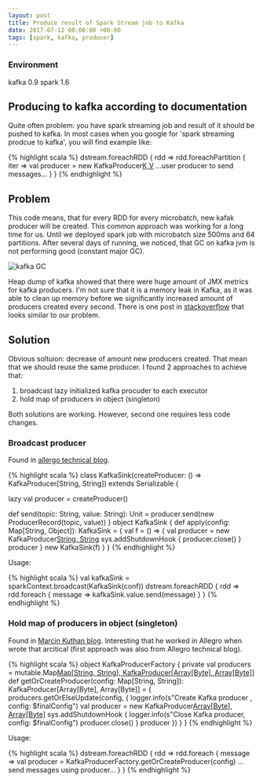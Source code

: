 ```yaml
---
layout: post
title: Produce result of Spark Stream job to Kafka
date: 2017-07-12 00:00:00 +00:00
tags: [spark, kafka, producer]
---
```

### Environment
kafka 0.9
spark 1.6

## Producing to kafka according to documentation
Quite often problem: you have spark streaming job and result of it should be pushed to kafka. In most cases when you google for 'spark streaming prodcue to kafka', you will find example like:

{% highlight scala %}
dstream.foreachRDD { rdd =>
      rdd.foreachPartition { iter =>
        val producer = new KafkaProducer[K,V](updateClientId(kafkaProducerConfig))
        ...user producer to send messages...
      }
}
{% endhighlight %}

## Problem

This code means, that for every RDD for every microbatch, new kafak producer will be created. This common approach was working for a long time for us. Until we deployed spark job with microbatch size 500ms and 64 partitions. After several days of running, we noticed, that GC on kafka jvm is not performing good (constant major GC). 

![kafka GC]({{site.baseurl}}/resources/2017-07-12_01.jpg)

Heap dump of kafka showed that there were huge amount of JMX metrics for kafka producers. I'm not sure that it is a memory leak in Kafka, as it was able to clean up memory before we significantly increased amount of producers created every second. 
There is one post in [stackoverflow](https://stackoverflow.com/questions/44184795/kafka-broker-memory-leak-triggered-by-many-consumers) that looks similar to our problem.

## Solution
Obvious soltuion: decrease of amount new producers created. That mean that we should reuse the same producer. I found 2 approaches to achieve that:
1. broadcast lazy initialized kafka procuder to each executor
2. hold map of producers in object (singleton)

Both solutions are working. However, second one requires less code changes.

### Broadcast producer

Found in [allergo technical blog](http://allegro.tech/2015/08/spark-kafka-integration.html).

{% highlight scala %}
class KafkaSink(createProducer: () => KafkaProducer[String, String]) extends Serializable {

  lazy val producer = createProducer()

  def send(topic: String, value: String): Unit = producer.send(new ProducerRecord(topic, value))
}
object KafkaSink {
  def apply(config: Map[String, Object]): KafkaSink = {
    val f = () => {
      val producer = new KafkaProducer[String, String](config)
      sys.addShutdownHook {
        producer.close()
      }
      producer
    }
    new KafkaSink(f)
  }
}
{% endhighlight %}

Usage:

{% highlight scala %}
val kafkaSink = sparkContext.broadcast(KafkaSink(conf))
dstream.foreachRDD { rdd =>
  rdd.foreach { message =>
    kafkaSink.value.send(message)
  }
}
{% endhighlight %}

### Hold map of producers in object (singleton)

Found in [Marcin Kuthan blog](http://mkuthan.github.io/blog/2016/01/29/spark-kafka-integration2/). Interesting that he worked in Allegro when wrote that arcitical (first approach was also from Allegro technical blog).

{% highlight scala %}
object KafkaProducerFactory {
  private val producers = mutable.Map[Map[String, String], KafkaProducer[Array[Byte], Array[Byte]]]()
  def getOrCreateProducer(config: Map[String, String]): KafkaProducer[Array[Byte], Array[Byte]] = {
    producers.getOrElseUpdate(config, {
      logger.info(s"Create Kafka producer , config: $finalConfig")
      val producer = new KafkaProducer[Array[Byte], Array[Byte]](finalConfig)
      sys.addShutdownHook {
        logger.info(s"Close Kafka producer, config: $finalConfig")
        producer.close()
      }
      producer
    })
  }
}
{% endhighlight %}

Usage:

{% highlight scala %}
dstream.foreachRDD { rdd =>
  rdd.foreach { message =>
     val producer = KafkaProducerFactory.getOrCreateProducer(config)
     ... send messages using producer...
  }
}
{% endhighlight %}
